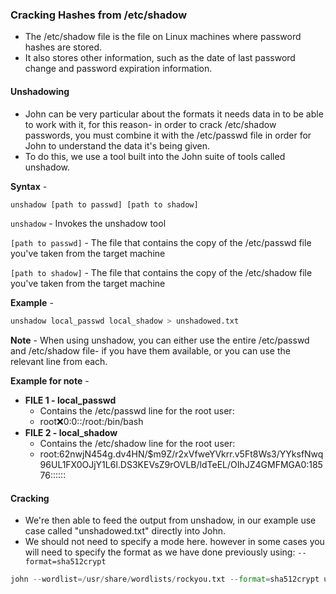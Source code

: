 ### Cracking Hashes from /etc/shadow
- The /etc/shadow file is the file on Linux machines where password hashes are stored.
- It also stores other information, such as the date of last password change and password expiration information.

#### Unshadowing
- John can be very particular about the formats it needs data in to be able to work with it, for this reason- in order to crack /etc/shadow passwords, you must combine it with the /etc/passwd file in order for John to understand the data it's being given.
- To do this, we use a tool built into the John suite of tools called unshadow.

**Syntax** - 
```python
unshadow [path to passwd] [path to shadow]
```
`unshadow` - Invokes the unshadow tool  

`[path to passwd]` - The file that contains the copy of the /etc/passwd file you've taken from the target machine  

`[path to shadow]` - The file that contains the copy of the /etc/shadow file you've taken from the target machine

**Example** - 
```python
unshadow local_passwd local_shadow > unshadowed.txt
```

**Note** - When using unshadow, you can either use the entire /etc/passwd and /etc/shadow file- if you have them available, or you can use the relevant line from each.

**Example for note** - 
- **FILE 1 - local_passwd**
	- Contains the /etc/passwd line for the root user:
	- root:x:0:0::/root:/bin/bash
- **FILE 2 - local_shadow**
	- Contains the /etc/shadow line for the root user:
	- root:$6$2nwjN454g.dv4HN/$m9Z/r2xVfweYVkrr.v5Ft8Ws3/YYksfNwq96UL1FX0OJjY1L6l.DS3KEVsZ9rOVLB/ldTeEL/OIhJZ4GMFMGA0:18576::::::

#### Cracking
- We're then able to feed the output from unshadow, in our example use case called "unshadowed.txt" directly into John.
- We should not need to specify a mode here. however in some cases you will need to specify the format as we have done previously using: `--format=sha512crypt`
```python
john --wordlist=/usr/share/wordlists/rockyou.txt --format=sha512crypt unshadowed.txt
```
